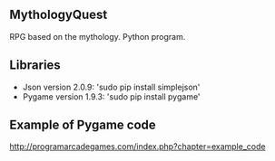 ## MythologyQuest
RPG based on the mythology. Python program.

## Libraries
- Json version 2.0.9: 'sudo pip install simplejson'
- Pygame version 1.9.3: 'sudo pip install pygame'

## Example of Pygame code
http://programarcadegames.com/index.php?chapter=example_code
